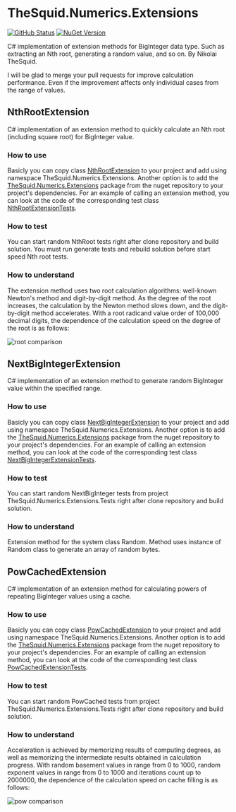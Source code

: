 # TheSquid.Numerics.Extensions
[![GitHub Status](https://github.com/TheSquidCombatant/TheSquid.Numerics.Extensions/actions/workflows/push-main-not-version.yml/badge.svg)](https://github.com/TheSquidCombatant/TheSquid.Numerics.Extensions)
[![NuGet Version](http://img.shields.io/nuget/v/TheSquid.Numerics.Extensions.svg?style=flat&color=green)](https://www.nuget.org/packages/TheSquid.Numerics.Extensions/)

C# implementation of extension methods for BigInteger data type. Such as extracting an Nth root, generating a random value, and so on. By Nikolai TheSquid.

I will be glad to merge your pull requests for improve calculation performance. Even if the improvement affects only individual cases from the range of values.

## NthRootExtension
C# implementation of an extension method to quickly calculate an Nth root (including square root) for BigInteger value.

### How to use
Basicly you can copy class [NthRootExtension](TheSquid.Numerics.Extensions/NthRootExtension.cs) to your project and add using namespace TheSquid.Numerics.Extensions. Another option is to add the [TheSquid.Numerics.Extensions](https://www.nuget.org/packages/TheSquid.Numerics.Extensions/) package from the nuget repository to your project's dependencies. For an example of calling an extension method, you can look at the code of the corresponding test class [NthRootExtensionTests](TheSquid.Numerics.Extensions.Tests/NthRootExtensionTests.cs).

### How to test
You can start random NthRoot tests right after clone repository and build solution. You must run generate tests and rebuild solution before start speed Nth root tests.

### How to understand
The extension method uses two root calculation algorithms: well-known Newton's method and digit-by-digit method. As the degree of the root increases, the calculation by the Newton method slows down, and the digit-by-digit method accelerates. With a root radicand value order of 100,000 decimal digits, the dependence of the calculation speed on the degree of the root is as follows:

![root comparison](https://github.com/TheSquidCombatant/NthRootExtension/assets/102874947/6d63160a-b02c-40dd-85b9-43f7b5f8c9e3)

## NextBigIntegerExtension
C# implementation of an extension method to generate random BigInteger value within the specified range.

### How to use
Basicly you can copy class [NextBigIntegerExtension](TheSquid.Numerics.Extensions/NextBigIntegerExtension.cs) to your project and add using namespace TheSquid.Numerics.Extensions. Another option is to add the [TheSquid.Numerics.Extensions](https://www.nuget.org/packages/TheSquid.Numerics.Extensions/) package from the nuget repository to your project's dependencies. For an example of calling an extension method, you can look at the code of the corresponding test class [NextBigIntegerExtensionTests](TheSquid.Numerics.Extensions.Tests/NextBigIntegerExtensionTests.cs).

### How to test
You can start random NextBigInteger tests from project TheSquid.Numerics.Extensions.Tests right after clone repository and build solution.

### How to understand
Extension method for the system class Random. Method uses instance of Random class to generate an array of random bytes.

## PowCachedExtension
C# implementation of an extension method for calculating powers of repeating BigInteger values using a cache.

### How to use
Basicly you can copy class [PowCachedExtension](TheSquid.Numerics.Extensions/PowCachedExtension.cs) to your project and add using namespace TheSquid.Numerics.Extensions. Another option is to add the [TheSquid.Numerics.Extensions](https://www.nuget.org/packages/TheSquid.Numerics.Extensions/) package from the nuget repository to your project's dependencies. For an example of calling an extension method, you can look at the code of the corresponding test class [PowCachedExtensionTests](TheSquid.Numerics.Extensions.Tests/PowCachedExtensionTests.cs).

### How to test
You can start random PowCached tests from project TheSquid.Numerics.Extensions.Tests right after clone repository and build solution.

### How to understand
Acceleration is achieved by memorizing results of computing degrees, as well as memorizing the intermediate results obtained in calculation progress. With random basement values in range from 0 to 1000, random exponent values in range from 0 to 1000 and iterations count up to 2000000, the dependence of the calculation speed on cache filling is as follows:

![pow comparison](https://github.com/TheSquidCombatant/TheSquid.Numerics.Extensions/assets/102874947/5cf3d307-cbab-4da6-a1b0-7409f759e516)
